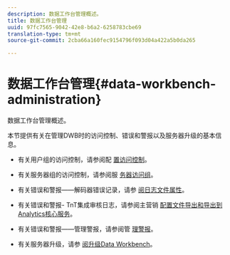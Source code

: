```yaml
---
description: 数据工作台管理概述。
title: 数据工作台管理
uuid: 97fc7565-9042-42e8-b6a2-6258783cbe69
translation-type: tm+mt
source-git-commit: 2cba66a160fec9154796f093d04a422a5b0da265

---
```



# 数据工作台管理{#data-workbench-administration}

数据工作台管理概述。

本节提供有关在管理DWB时的访问控制、错误和警报以及服务器升级的基本信息。

* 有关用户组的访问控制，请参阅配 [置访问控制](https://docs.adobe.com/content/help/en/data-workbench/using/server-admin-install/admin-dwb-server/access-control/c-config-acs-ctrl.html)。
* 有关服务器组的访问控制，请参阅服 [务器访问组](https://docs.adobe.com/content/help/en/data-workbench/using/server-admin-install/admin-dwb-server/access-control/c-undst-acc-lvls.html)。
* 有关错误和警报——解码器错误记录，请参 [阅日志文件属性](https://docs.adobe.com/content/help/en/data-workbench/using/dataset/log-proc-config-file/c-log-sources.html)。
* 有关错误和警报- TnT集成审核日志，请参阅主营销 [配置文件导出](https://docs.adobe.com/help/en/data-workbench/using/client/export-data/dwb-crs-integration.html)[和导出到Analytics核心服务](https://docs.adobe.com/help/en/data-workbench/using/client/export-data/dwb-crs-integration.html)。

* 有关错误和警报——管理警报，请参阅管 [理警报](https://docs.adobe.com/content/help/en/data-workbench/using/server-admin-install/config-settings/c-admin-alts-cfg-stgs.html)。
* 有关服务器升级，请参 [阅升级Data Workbench](https://docs.adobe.com/content/help/en/data-workbench/using/install/upgrade-dwb/c-upgrd-ins.html)。


